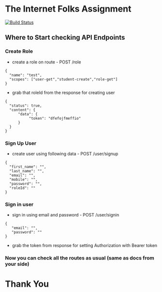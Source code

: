 # The Internet Folks Assignment


[![Build Status](https://travis-ci.org/joemccann/dillinger.svg?branch=master)](https://travis-ci.org/joemccann/dillinger)

## Where to Start checking API Endpoints

 ### Create Role 
- create a role on route - POST /role  
```
{
  "name": "test",
  "scopes": ["user-get","student-create","role-get"]
}
```
- grab that roleId from the response for creating user
```
{
  "status": true,
  "content": {
      "data": {
           "token": "dfefojfmeffio"
      }
  }
}
```
### Sign Up User
- create user using following data - POST /user/signup 
```
{
  "first_name": "",
  "last_name": "",
  "email": "",
  "mobile": "",
  "password": "",
  "roleId": ""
}
```

### Sign in user
- sign in using email and password - POST /user/signin  

```
{
   "email": "",
   "password": ""
}
```

- grab the token from response for setting Authorization with Bearer token

### Now you can check all the routes as usual (same as docs from your side)

# Thank You
